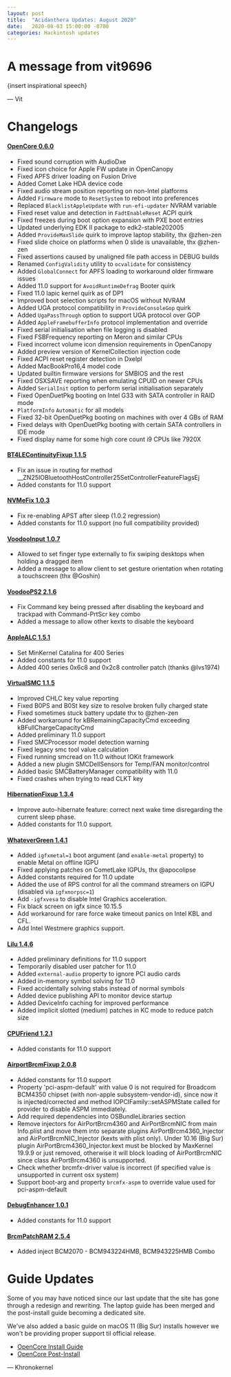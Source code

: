 ```yaml
---
layout: post
title:  "Acidanthera Updates: August 2020"
date:   2020-08-03 15:00:00 -0700
categories: Hackintosh updates
---
```


# A message from vit9696

{insert inspirational speech}

— Vit

# Changelogs

#### [OpenCore 0.6.0](https://github.com/acidanthera/OpenCorePkg/releases)

* Fixed sound corruption with AudioDxe
* Fixed icon choice for Apple FW update in OpenCanopy
* Fixed APFS driver loading on Fusion Drive
* Added Comet Lake HDA device code
* Fixed audio stream position reporting on non-Intel platforms
* Added `Firmware` mode to `ResetSystem` to reboot into preferences
* Replaced `BlacklistAppleUpdate` with `run-efi-updater` NVRAM variable
* Fixed reset value and detection in `FadtEnableReset` ACPI quirk
* Fixed freezes during boot option expansion with PXE boot entries
* Updated underlying EDK II package to edk2-stable202005
* Added `ProvideMaxSlide` quirk to improve laptop stability, thx @zhen-zen
* Fixed slide choice on platforms when 0 slide is unavailable, thx @zhen-zen
* Fixed assertions caused by unaligned file path access in DEBUG builds
* Renamed `ConfigValidity` utility to `ocvalidate` for consistency
* Added `GlobalConnect` for APFS loading to workaround older firmware issues
* Added 11.0 support for `AvoidRuntimeDefrag` Booter quirk
* Fixed 11.0 lapic kernel quirk as of DP1
* Improved boot selection scripts for macOS without NVRAM
* Added UGA protocol compatibility in `ProvideConsoleGop` quirk
* Added `UgaPassThrough` option to support UGA protocol over GOP
* Added `AppleFramebufferInfo` protocol implementation and override
* Fixed serial initialisation when file logging is disabled
* Fixed FSBFrequency reporting on Meron and similar CPUs
* Fixed incorrect volume icon dimension requirements in OpenCanopy
* Added preview version of KernelCollection injection code
* Fixed ACPI reset register detection in DxeIpl
* Added MacBookPro16,4 model code
* Updated builtin firmware versions for SMBIOS and the rest
* Fixed OSXSAVE reporting when emulating CPUID on newer CPUs
* Added `SerialInit` option to perform serial initialisation separately
* Fixed OpenDuetPkg booting on Intel G33 with SATA controller in RAID mode
* `PlatformInfo` `Automatic` for all models
* Fixed 32-bit OpenDuetPkg booting on machines with over 4 GBs of RAM
* Fixed delays with OpenDuetPkg booting with certain SATA controllers in IDE mode
* Fixed display name for some high core count i9 CPUs like 7920X

#### [BT4LEContinuityFixup 1.1.5](https://github.com/acidanthera/BT4LEContinuityFixup)

* Fix an issue in routing for method __ZN25IOBluetoothHostController25SetControllerFeatureFlagsEj
* Added constants for 11.0 support

#### [NVMeFix 1.0.3](https://github.com/acidanthera/NVMeFix)

* Fix re-enabling APST after sleep (1.0.2 regression)
* Added constants for 11.0 support (no full compatibility provided)

#### [VoodooInput 1.0.7](https://github.com/acidanthera/VoodooInput/releases)

* Allowed to set finger type externally to fix swiping desktops when holding a dragged item
* Added a message to allow client to set gesture orientation when rotating a touchscreen (thx @Goshin)

#### [VoodooPS2 2.1.6](https://github.com/acidanthera/VoodooPS2/releases)

* Fix Command key being pressed after disabling the keyboard and trackpad with Command-PrtScr key combo
* Added a message to allow other kexts to disable the keyboard

#### [AppleALC 1.5.1](https://github.com/acidanthera/AppleALC/releases)

* Set MinKernel Catalina for 400 Series
* Added constants for 11.0 support
* Added 400 series 0x6c8 and 0x2c8 controller patch (thanks @lvs1974)

#### [VirtualSMC 1.1.5](https://github.com/acidanthera/VirtualSMC/releases)
 
* Improved CHLC key value reporting
* Fixed B0PS and B0St key size to resolve broken fully charged state
* Fixed sometimes stuck battery update thx to @zhen-zen
* Added workaround for kBRemainingCapacityCmd exceeding kBFullChargeCapacityCmd
* Added preliminary 11.0 support
* Fixed SMCProcessor model detection warning
* Fixed legacy smc tool value calculation
* Fixed running smcread on 11.0 without IOKit framework
* Added a new plugin SMCDellSensors for Temp/FAN monitor/control
* Added basic SMCBatteryManager compatibility with 11.0
* Fixed crashes when trying to read CLKT key

#### [HibernationFixup 1.3.4](https://github.com/acidanthera/HibernationFixup)

* Improve auto-hibernate feature: correct next wake time disregarding the current sleep phase.
* Added constants for 11.0 support.

#### [WhateverGreen 1.4.1](https://github.com/acidanthera/WhateverGreen/releases)

* Added `igfxmetal=1` boot argument (and `enable-metal` property) to enable Metal on offline IGPU
* Fixed applying patches on CometLake IGPUs, thx @apocolipse
* Added constants required for 11.0 update
* Added the use of RPS control for all the command streamers on IGPU (disabled via `igfxnorpsc=1`)
* Add `-igfxvesa` to disable Intel Graphics acceleration.
* Fix black screen on igfx since 10.15.5
* Add workaround for rare force wake timeout panics on Intel KBL and CFL.
* Add Intel Westmere graphics support.

#### [Lilu 1.4.6](https://github.com/acidanthera/Lilu/releases)

* Added preliminary definitions for 11.0 support
* Temporarily disabled user patcher for 11.0
* Added `external-audio` property to ignore PCI audio cards
* Added in-memory symbol solving for 11.0
* Fixed accidentally solving stabs instead of normal symbols
* Added device publishing API to monitor device startup
* Added DeviceInfo caching for improved performance
* Added implicit slotted (medium) patches in KC mode to reduce patch size

#### [CPUFriend 1.2.1](https://github.com/acidanthera/CPUFriend)

* Added constants for 11.0 support

#### [AirportBrcmFixup 2.0.8](https://github.com/acidanthera/AirportBrcmFixup)

* Added constants for 11.0 support
* Property 'pci-aspm-default' with value 0 is not required for Broadcom BCM4350 chipset (with non-apple subsystem-vendor-id), 
since now it is injected/corrected and method IOPCIFamily::setASPMState called for provider to disable ASPM immediately.
* Add required dependencies into OSBundleLibraries section
* Remove injectors for AirPortBrcm4360 and AirPortBrcmNIC from main Info.plist and move them into separate plugins AirPortBrcm4360_Injector and 
AirPortBrcmNIC_Injector (kexts with plist only).
Under 10.16 (Big Sur) plugin AirPortBrcm4360_Injector.kext must be blocked by MaxKernel 19.9.9 or just removed, otherwise it will block loading of AirPortBrcmNIC
since class AirPortBrcm4360 is unsupported.
* Check whether brcmfx-driver value is incorrect (if specified value is unsupported in current osx system)
* Support boot-arg and property `brcmfx-aspm` to override value used for pci-aspm-default 

#### [DebugEnhancer 1.0.1](https://github.com/acidanthera/DebugEnhancer)

* Added constants for 11.0 support

#### [BrcmPatchRAM 2.5.4](https://github.com/acidanthera/BrcmPatchRAM)

* Added inject BCM2070 - BCM943224HMB, BCM943225HMB Combo

# Guide Updates

Some of you may have noticed since our last update that the site has gone through a redesign and rewriting. The laptop guide has been merged and the post-install guide becoming a dedicated site.

We've also added a basic guide on macOS 11 (Big Sur) installs however we won't be providing proper support til official release.

* [OpenCore Install Guide](https://dortania.github.io/OpenCore-Install-Guide/)
* [OpenCore Post-Install](https://dortania.github.io/OpenCore-Post-Install/)

— Khronokernel
